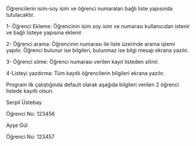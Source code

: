 
Öğrencilerin isim-soy isim ve öğrenci numaraları bağlı liste yapısında tutulacaktır.

1- Öğrenci Ekleme: Öğrencinin isim soy isim ve numarası kullanıcıdan istenir ve bağlı listeye yapısına eklenir.

2- Öğrenci arama: Öğrencinin numarası ile liste üzerinde arama işlemi yapılır. Öğrenci bulunur ise bilgileri, bulunmaz ise bilgi mesajı ekrana yazılır.

3- Öğrenci silme: Öğrenci numarası verilen kayıt listeden silinir.

4-Listeyi yazdırma: Tüm kayıtlı öğrencilerin bilgileri ekrana yazılır.

Program ilk çalıştığında default olarak aşağıda bilgileri verilen 2 öğrenci listede kayıtlı olsun.

Serpil Üstebay 

Öğrenci No: 123456

Ayşe Gül

Öğrenci No: 123457
